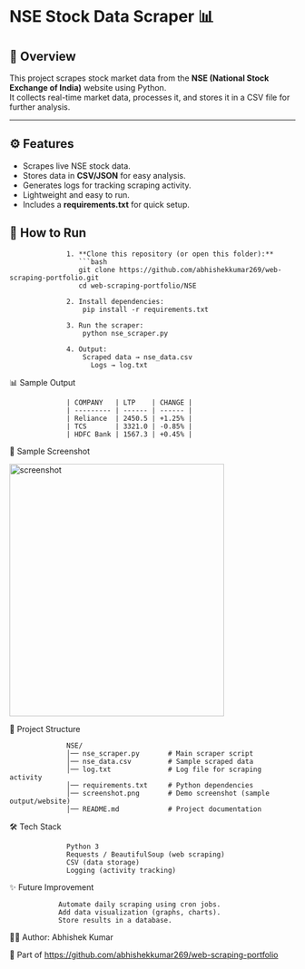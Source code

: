 # NSE Stock Data Scraper 📊

## 📌 Overview
This project scrapes stock market data from the **NSE (National Stock Exchange of India)** website using Python.  
It collects real-time market data, processes it, and stores it in a CSV file for further analysis.

---

## ⚙️ Features
- Scrapes live NSE stock data.
- Stores data in **CSV/JSON** for easy analysis. 
- Generates logs for tracking scraping activity.
- Lightweight and easy to run.
- Includes a **requirements.txt** for quick setup. 


## 🚀 How to Run

                  1. **Clone this repository (or open this folder):**
                     ```bash
                     git clone https://github.com/abhishekkumar269/web-scraping-portfolio.git
                     cd web-scraping-portfolio/NSE
                  
                  2. Install dependencies:
                      pip install -r requirements.txt
                  
                  3. Run the scraper:
                      python nse_scraper.py
                  
                  4. Output:
                      Scraped data → nse_data.csv
                        Logs → log.txt


📊 Sample Output

                  | COMPANY   | LTP    | CHANGE |
                  | --------- | ------ | ------ |
                  | Reliance  | 2450.5 | +1.25% |
                  | TCS       | 3321.0 | -0.85% |
                  | HDFC Bank | 1567.3 | +0.45% |
                  

📸 Sample Screenshot

<img width="378" height="445" alt="screenshot" src="https://github.com/user-attachments/assets/533ec6a7-86a4-450e-8ce7-04ba9e65a651" />

📂 Project Structure
      
                  NSE/
                  │── nse_scraper.py       # Main scraper script
                  │── nse_data.csv         # Sample scraped data
                  │── log.txt              # Log file for scraping activity
                  │── requirements.txt     # Python dependencies
                  │── screenshot.png       # Demo screenshot (sample output/website)
                  │── README.md            # Project documentation


🛠️ Tech Stack
      
                  Python 3
                  Requests / BeautifulSoup (web scraping)
                  CSV (data storage)
                  Logging (activity tracking)

✨ Future Improvement

                Automate daily scraping using cron jobs.
                Add data visualization (graphs, charts).
                Store results in a database.

👨‍💻 Author: Abhishek Kumar

  🔗 Part of https://github.com/abhishekkumar269/web-scraping-portfolio
